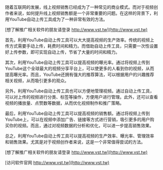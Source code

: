随着互联网的发展，线上视频销售已经成为了一种常见的商业模式。而对于视频创作者来说，如何提升线上视频销售额是一个非常重要的问题。在这样的背景下，利用YouTube自动上传工具成为了一种非常有效的方法。

[想了解推广相关软件的朋友请登录 http://www.vst.tw](http://www.vst.tw)

首先，利用YouTube自动上传工具可以大大提高视频的生产效率。传统的视频上传方式需要手动上传，耗费时间和精力。而借助自动上传工具，只需要一次性设置好上传参数，即可实现自动上传，节省了大量的时间和精力。

其次，利用YouTube自动上传工具可以提高视频的曝光率。通过将视频上传到YouTube这个全球最大的视频分享平台上，可以使更多的人看到你的视频，从而提高曝光率。而且，YouTube还拥有强大的推荐算法，可以根据用户的兴趣推荐相关视频，从而吸引更多的观众。

另外，利用YouTube自动上传工具也可以方便地管理视频。通过自动上传工具，可以对上传的视频进行分类、标签等操作，方便用户进行管理。此外，还可以查看视频的播放量、点赞数等数据，从而优化视频制作和推广策略。

最后，利用YouTube自动上传工具可以提高视频的销售额。通过将视频上传到YouTube上，可以在视频中添加广告、链接等方式进行营销，吸引更多的用户购买你的视频。而且，通过对视频数据的分析和优化，可以进一步提高销售效果。

总之，利用YouTube自动上传工具可以提高视频的生产效率、曝光率、管理效率和销售效果。尤其是对于视频创作者来说，这是一个非常值得尝试的方法。

[想了解推广相关软件的朋友请登录 http://www.vst.tw](http://www.vst.tw)


[访问软件官网 http://www.vst.tw](http://www.vst.tw)
